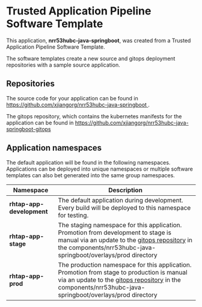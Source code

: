 # Trusted Application Pipeline Software Template

This application, **nrr53hubc-java-springboot**, was created from a Trusted Application Pipeline Software Template.

The software templates create a new source and gitops deployment repositories with a sample source application. 

## Repositories

The source code for your application can be found in [https://github.com/xjiangorg/nrr53hubc-java-springboot ](https://github.com/xjiangorg/nrr53hubc-java-springboot ).
 
The gitops repository, which contains the kubernetes manifests for the application can be found in 
[https://github.com/xjiangorg/nrr53hubc-java-springboot-gitops ](https://github.com/xjiangorg/nrr53hubc-java-springboot-gitops ) 

## Application namespaces 

The default application will be found in the following namespaces. Applications can be deployed into unique namespaces or multiple software templates can also bet generated into the same group namespaces.  

|  Namespace   |  Description   |  
| -------- | -------- |   
| **rhtap-app-development** | The default application during development. Every build will be deployed to this namespace for testing. | 
| **rhtap-app-stage** | The staging namespace for this application. Promotion from development to stage is manual via an update to the [gitops repository](https://github.com/xjiangorg/nrr53hubc-java-springboot-gitops ) in the components/nrr53hubc-java-springboot/overlays/prod directory |  
| **rhtap-app-prod** | The production namespace for this application. Promotion from stage to production is manual via an update to the [gitops repository](https://github.com/xjiangorg/nrr53hubc-java-springboot-gitops ) in the components/nrr53hubc-java-springboot/overlays/prod directory | 